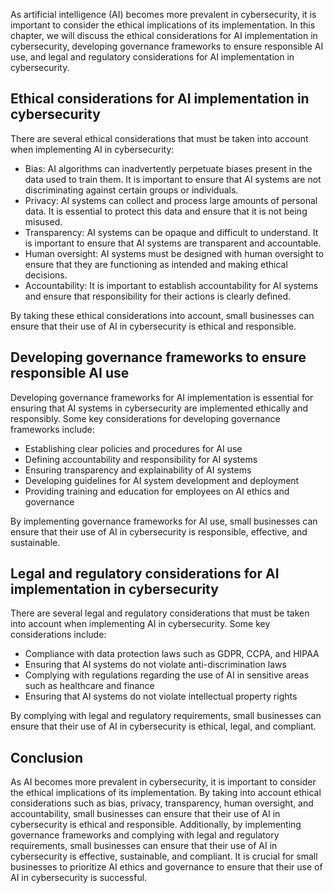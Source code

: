 
As artificial intelligence (AI) becomes more prevalent in cybersecurity, it is important to consider the ethical implications of its implementation. In this chapter, we will discuss the ethical considerations for AI implementation in cybersecurity, developing governance frameworks to ensure responsible AI use, and legal and regulatory considerations for AI implementation in cybersecurity.

Ethical considerations for AI implementation in cybersecurity
-------------------------------------------------------------

There are several ethical considerations that must be taken into account when implementing AI in cybersecurity:

* Bias: AI algorithms can inadvertently perpetuate biases present in the data used to train them. It is important to ensure that AI systems are not discriminating against certain groups or individuals.
* Privacy: AI systems can collect and process large amounts of personal data. It is essential to protect this data and ensure that it is not being misused.
* Transparency: AI systems can be opaque and difficult to understand. It is important to ensure that AI systems are transparent and accountable.
* Human oversight: AI systems must be designed with human oversight to ensure that they are functioning as intended and making ethical decisions.
* Accountability: It is important to establish accountability for AI systems and ensure that responsibility for their actions is clearly defined.

By taking these ethical considerations into account, small businesses can ensure that their use of AI in cybersecurity is ethical and responsible.

Developing governance frameworks to ensure responsible AI use
-------------------------------------------------------------

Developing governance frameworks for AI implementation is essential for ensuring that AI systems in cybersecurity are implemented ethically and responsibly. Some key considerations for developing governance frameworks include:

* Establishing clear policies and procedures for AI use
* Defining accountability and responsibility for AI systems
* Ensuring transparency and explainability of AI systems
* Developing guidelines for AI system development and deployment
* Providing training and education for employees on AI ethics and governance

By implementing governance frameworks for AI use, small businesses can ensure that their use of AI in cybersecurity is responsible, effective, and sustainable.

Legal and regulatory considerations for AI implementation in cybersecurity
--------------------------------------------------------------------------

There are several legal and regulatory considerations that must be taken into account when implementing AI in cybersecurity. Some key considerations include:

* Compliance with data protection laws such as GDPR, CCPA, and HIPAA
* Ensuring that AI systems do not violate anti-discrimination laws
* Complying with regulations regarding the use of AI in sensitive areas such as healthcare and finance
* Ensuring that AI systems do not violate intellectual property rights

By complying with legal and regulatory requirements, small businesses can ensure that their use of AI in cybersecurity is ethical, legal, and compliant.

Conclusion
----------

As AI becomes more prevalent in cybersecurity, it is important to consider the ethical implications of its implementation. By taking into account ethical considerations such as bias, privacy, transparency, human oversight, and accountability, small businesses can ensure that their use of AI in cybersecurity is ethical and responsible. Additionally, by implementing governance frameworks and complying with legal and regulatory requirements, small businesses can ensure that their use of AI in cybersecurity is effective, sustainable, and compliant. It is crucial for small businesses to prioritize AI ethics and governance to ensure that their use of AI in cybersecurity is successful.
